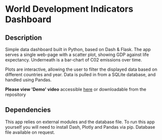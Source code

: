 # World Development Indicators Dashboard
## Description
Simple data dashboard built in Python, based on Dash & Flask. The app serves a single web-page with a scatter plot, showing GDP against life expectancy. Underneath is a bar-chart of C02 emissions over time.

Plots are interactive, allowing the user to filter the displayed data based on different countries and year. Data is pulled in from a SQLite database, and handled using Pandas.

**Please view 'Demo' video** accessible [here](https://youtu.be/1wybdaavOPU) or downloadable from the repository 

## Dependencies
This app relies on external modules and the database file. To run this app yourself you will need to install Dash, Plotly and Pandas via pip. Database file available on request.
